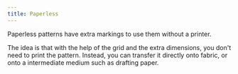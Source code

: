```yaml
---
title: Paperless
---
```


Paperless patterns have extra markings to use them without a printer.

The idea is that with the help of the grid and the extra dimensions, you don't need to print the pattern. Instead, you can transfer it directly onto fabric, or onto a intermediate medium such as drafting paper.
